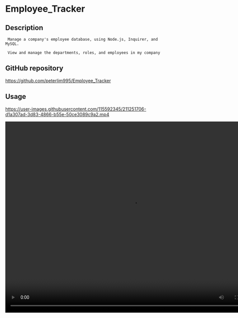 # Employee_Tracker


## Description

```
 Manage a company's employee database, using Node.js, Inquirer, and MySQL.

 View and manage the departments, roles, and employees in my company

```

## GitHub repository

https://github.com/peterlim995/Employee_Tracker



## Usage

https://user-images.githubusercontent.com/115592345/211251706-d1a307ad-3d83-4866-b55e-50ce3089c9a2.mp4

<video width="800" height="600" controls>
  <source src="https://https://user-images.githubusercontent.com/115592345/211251706-d1a307ad-3d83-4866-b55e-50ce3089c9a2.mp4" type="video/mp4">
  
</video>

